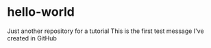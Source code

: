 # hello-world
Just another repository for a tutorial
This is the first test message I've created in GitHub
